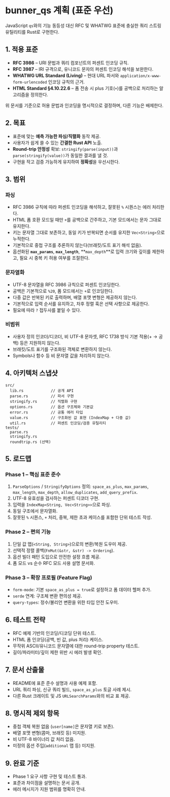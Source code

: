 # bunner_qs 계획 (표준 우선)

JavaScript `qs`와의 기능 동등성 대신 RFC 및 WHATWG 표준에 충실한 쿼리 스트링 유틸리티를 Rust로 구현한다.

## 1. 적용 표준
- **RFC 3986** – URI 문법과 쿼리 컴포넌트의 퍼센트 인코딩 규칙.
- **RFC 3987** – IRI 규격으로, 유니코드 문자의 퍼센트 인코딩 해석을 보완한다.
- **WHATWG URL Standard (Living)** – 현대 URL 파서와 `application/x-www-form-urlencoded` 인코딩 규칙의 근거.
- **HTML Standard §4.10.22.6** – 폼 전송 시 plus 기호(`+`)를 공백으로 처리하는 알고리즘을 정의한다.

위 문서를 기준으로 허용 문법과 인코딩을 명시적으로 결정하며, 다른 기능은 배제한다.

## 2. 목표
- 표준에 맞는 **예측 가능한 파싱/직렬화** 동작 제공.
- 사용자가 쉽게 쓸 수 있는 **간결한 Rust API** 노출.
- **Round-trip 안정성** 확보: `stringify(parse(input))`과 `parse(stringify(value))`가 동일한 결과를 낼 것.
- 구현을 작고 검증 가능하게 유지하여 **정확성**을 우선시한다.

## 3. 범위
### 파싱
- RFC 3986 규칙에 따라 퍼센트 인코딩을 해석하고, 잘못된 `%` 시퀀스는 에러 처리한다.
- HTML 폼 호환 모드일 때만 `+`를 공백으로 간주하고, 기본 모드에서는 문자 그대로 유지한다.
- 키는 문자열 그대로 보존하고, 동일 키가 반복되면 순서를 유지한 `Vec<String>`으로 누적한다.
- 기본적으로 중첩 구조를 추론하지 않는다(브래킷/도트 표기 해석 없음).
- 옵션화된 **`max_params`**, **`max_length`**, **`max_depth`**로 입력 크기와 깊이를 제한하고, 필요 시 중복 키 허용 여부를 조절한다.

### 문자열화
- UTF-8 문자열을 RFC 3986 규칙으로 퍼센트 인코딩한다.
- 공백은 기본적으로 `%20`, 폼 모드에서는 `+`로 인코딩한다.
- 다중 값은 반복된 키로 출력하며, 배열 포맷 변형은 제공하지 않는다.
- 기본적으로 입력 순서를 유지하고, 차후 정렬 훅은 선택 사항으로 제공한다.
- 필요에 따라 `?` 접두사를 붙일 수 있다.

### 비범위
- 사용자 정의 인코더/디코더, 비 UTF-8 문자셋, RFC 1738 방식 기본 적용(+ → 공백) 등은 지원하지 않는다.
- 브래킷/도트 표기를 구조화된 객체로 변환하지 않는다.
- Symbols나 함수 등 비 문자열 값을 처리하지 않는다.

## 4. 아키텍처 스냅샷
```
src/
  lib.rs            // 공개 API
  parse.rs          // 파서 구현
  stringify.rs      // 직렬화 구현
  options.rs        // 옵션 구조체와 기본값
  error.rs          // 공통 에러 타입
  value.rs          // 구조화된 값 표현 (IndexMap + 다중 값)
  util.rs           // 퍼센트 인코딩/검증 유틸리티
tests/
  parse.rs
  stringify.rs
  roundtrip.rs (선택)
```

## 5. 로드맵
### Phase 1 – 핵심 표준 준수
1. `ParseOptions` / `StringifyOptions` 정의: `space_as_plus`, `max_params`, `max_length`, `max_depth`, `allow_duplicates`, `add_query_prefix`.
2. UTF-8 유효성을 검사하는 퍼센트 디코더 구현.
3. 입력을 `IndexMap<String, Vec<String>>`으로 파싱.
4. 동일 구조에서 문자열화.
5. 잘못된 `%` 시퀀스, `+` 처리, 중복, 제한 초과 케이스를 포함한 단위 테스트 작성.

### Phase 2 – 편의 기능
1. 단일 값 맵(`<String, String>`)으로의 변환/복원 도우미 제공.
2. 선택적 정렬 콜백(`FnMut(&str, &str) -> Ordering`).
3. 옵션 빌더 패턴 도입으로 안전한 설정 흐름 제공.
4. 폼 모드 vs 순수 RFC 모드 사용 설명 문서화.

### Phase 3 – 확장 프로필 (Feature Flag)
- `form-mode`: 기본 `space_as_plus = true`로 설정하고 폼 데이터 헬퍼 추가.
- `serde` 연계: 구조체 변환 편의성 제공.
- `query-types`: 정수/불리언 변환을 위한 타입 안전 도우미.

## 6. 테스트 전략
- RFC 예제 기반의 인코딩/디코딩 단위 테스트.
- HTML 폼 인코딩(공백, 빈 값, plus 처리) 케이스.
- 무작위 ASCII/유니코드 문자열에 대한 round-trip property 테스트.
- 길이/파라미터/깊이 제한 위반 시 에러 발생 확인.

## 7. 문서 산출물
- README에 표준 준수 설명과 사용 예제 포함.
- URL 쿼리 파싱, 신규 쿼리 빌드, `space_as_plus` 토글 사례 제시.
- 다른 Rust 크레이트 및 JS `URLSearchParams`와의 비교 표 제공.

## 8. 명시적 제외 항목
- 중첩 객체 복원 없음 (`user[name]`은 문자열 키로 보존).
- 배열 포맷 변형(콤마, 브래킷 등) 미지원.
- 비 UTF-8 바이너리 값 처리 없음.
- 미정의 옵션 주입(`additional` 맵 등) 미지원.

## 9. 완료 기준
- Phase 1 요구 사항 구현 및 테스트 통과.
- 표준과 차이점을 설명하는 문서 공개.
- 에러 메시지가 지원 범위를 명확히 안내.
